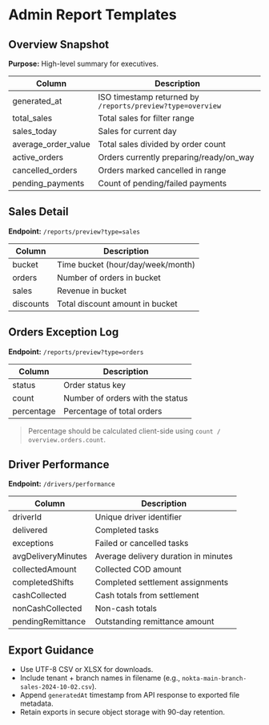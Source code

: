 # Admin Report Templates

## Overview Snapshot
**Purpose:** High-level summary for executives.

| Column | Description |
| --- | --- |
| generated_at | ISO timestamp returned by `/reports/preview?type=overview` |
| total_sales | Total sales for filter range |
| sales_today | Sales for current day |
| average_order_value | Total sales divided by order count |
| active_orders | Orders currently preparing/ready/on_way |
| cancelled_orders | Orders marked cancelled in range |
| pending_payments | Count of pending/failed payments |

## Sales Detail
**Endpoint:** `/reports/preview?type=sales`

| Column | Description |
| --- | --- |
| bucket | Time bucket (hour/day/week/month) |
| orders | Number of orders in bucket |
| sales | Revenue in bucket |
| discounts | Total discount amount in bucket |

## Orders Exception Log
**Endpoint:** `/reports/preview?type=orders`

| Column | Description |
| --- | --- |
| status | Order status key |
| count | Number of orders with the status |
| percentage | Percentage of total orders |

> Percentage should be calculated client-side using `count / overview.orders.count`.

## Driver Performance
**Endpoint:** `/drivers/performance`

| Column | Description |
| --- | --- |
| driverId | Unique driver identifier |
| delivered | Completed tasks |
| exceptions | Failed or cancelled tasks |
| avgDeliveryMinutes | Average delivery duration in minutes |
| collectedAmount | Collected COD amount |
| completedShifts | Completed settlement assignments |
| cashCollected | Cash totals from settlement |
| nonCashCollected | Non-cash totals |
| pendingRemittance | Outstanding remittance amount |

## Export Guidance
* Use UTF-8 CSV or XLSX for downloads.
* Include tenant + branch names in filename (e.g., `nokta-main-branch-sales-2024-10-02.csv`).
* Append `generatedAt` timestamp from API response to exported file metadata.
* Retain exports in secure object storage with 90-day retention.
